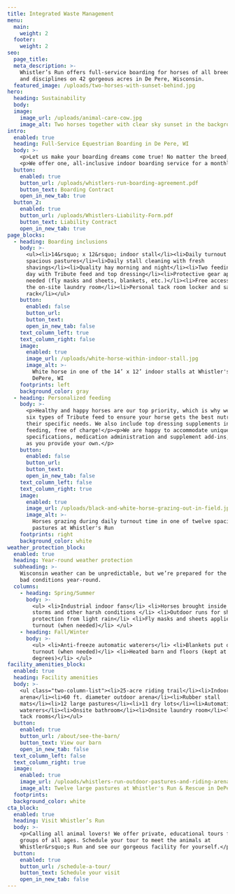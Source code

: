 ```yaml
---
title: Integrated Waste Management
menu:
  main:
    weight: 2
  footer:
    weight: 2
seo:
  page_title:
  meta_description: >-
    Whistler’s Run offers full-service boarding for horses of all breeds, sizes
    and disciplines on 42 gorgeous acres in De Pere, Wisconsin.
  featured_image: /uploads/two-horses-with-sunset-behind.jpg
hero:
  heading: Sustainability
  body:
  image:
    image_url: /uploads/animal-care-cow.jpg
    image_alt: Two horses together with clear sky sunset in the background
intro:
  enabled: true
  heading: Full-Service Equestrian Boarding in De Pere, WI
  body: >-
    <p>Let us make your boarding dreams come true! No matter the breed, size or discipline of your horse, they'll be readily welcome and expertly cared for at Whistler's Run.</p>
    <p>We offer one, all-inclusive indoor boarding service for a monthly fee of $650 or an outdoor board option for $300.</p>
  button:
    enabled: true
    button_url: /uploads/whistlers-run-boarding-agreement.pdf
    button_text: Boarding Contract
    open_in_new_tab: true
  button_2:
    enabled: true
    button_url: /uploads/Whistlers-Liability-Form.pdf
    button_text: Liability Contract
    open_in_new_tab: true
page_blocks:
  - heading: Boarding inclusions
    body: >-
      <ul><li>14&rsquo; x 12&rsquo; indoor stall</li><li>Daily turnout in
      spacious pastures</li><li>Daily stall cleaning with fresh
      shavings</li><li>Quality hay morning and night</li><li>Two feedings per
      day with Tribute feed and top dressing</li><li>Protective gear applied as
      needed (fly masks and sheets, blankets, etc.)</li><li>Free access to use
      the on-site laundry room</li><li>Personal tack room locker and saddle
      rack</li></ul>
    button:
      enabled: false
      button_url:
      button_text:
      open_in_new_tab: false
    text_column_left: true
    text_column_right: false
    image:
      enabled: true
      image_url: /uploads/white-horse-within-indoor-stall.jpg
      image_alt: >-
        White horse in one of the 14’ x 12’ indoor stalls at Whistler's Run in
        DePere, WI
    footprints: left
    background_color: gray
  - heading: Personalized feeding
    body: >-
      <p>Healthy and happy horses are our top priority, which is why we carry
      six types of Tribute feed to ensure your horse gets the best nutrition for
      their specific needs. We also include top dressing supplements in every
      feeding, free of charge!</p><p>We are happy to accommodate unique feeding
      specifications, medication administration and supplement add-ins, so long
      as you provide your own.</p>
    button:
      enabled: false
      button_url:
      button_text:
      open_in_new_tab: false
    text_column_left: false
    text_column_right: true
    image:
      enabled: true
      image_url: /uploads/black-and-white-horse-grazing-out-in-field.jpg
      image_alt: >-
        Horses grazing during daily turnout time in one of twelve spacious
        pastures at Whistler's Run
    footprints: right
    background_color: white
weather_protection_block:
  enabled: true
  heading: Year-round weather protection
  subheading: >-
    Wisconsin weather can be unpredictable, but we’re prepared for the good and
    bad conditions year-round.
  columns:
    - heading: Spring/Summer
      body: >-
        <ul> <li>Industrial indoor fans</li> <li>Horses brought inside during
        storms and other harsh conditions </li> <li>Outdoor runs for shade and
        protection from light rain</li> <li>Fly masks and sheets applied before
        turnout (when needed)</li> </ul>
    - heading: Fall/Winter
      body: >-
        <ul> <li>Anti-freeze automatic waterers</li> <li>Blankets put on before
        turnout (when needed)</li> <li>Heated barn and floors (kept at 52
        degrees)</li> </ul>
facility_amenities_block:
  enabled: true
  heading: Facility amenities
  body: >-
    <ul class="two-column-list"><li>25-acre riding trail</li><li>Indoor
    arena</li><li>60 ft. diameter outdoor arena</li><li>Rubber stall
    mats</li><li>12 large pastures</li><li>11 dry lots</li><li>Automatic
    waterers</li><li>Onsite bathroom</li><li>Onsite laundry room</li><li>Two
    tack rooms</li></ul>
  button:
    enabled: true
    button_url: /about/see-the-barn/
    button_text: View our barn
    open_in_new_tab: false
  text_column_left: false
  text_column_right: true
  image:
    enabled: true
    image_url: /uploads/whistlers-run-outdoor-pastures-and-riding-arena.jpg
    image_alt: Twelve large pastures at Whistler's Run & Rescue in DePere, WI
  footprints:
  background_color: white
cta_block:
  enabled: true
  heading: Visit Whistler’s Run
  body: >-
    <p>Calling all animal lovers! We offer private, educational tours for small
    groups of all ages. Schedule your tour to meet the animals at
    Whistler&rsquo;s Run and see our gorgeous facility for yourself.</p>
  button:
    enabled: true
    button_url: /schedule-a-tour/
    button_text: Schedule your visit
    open_in_new_tab: false
---
```

